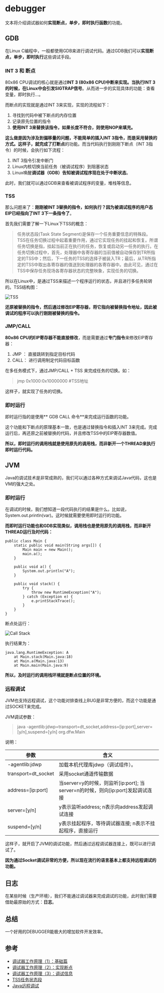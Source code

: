 # debugger

文本将介绍调试器如何**实现断点，单步，即时执行函数**的功能。

## GDB

在Linux C编程中，一般都使用GDB来进行调试代码。通过GDB我们可以**实现断点，单步，即时执行**这些调试手段。

### INT 3 和 断点

80x86 CPU调试的核心就是通过**INT 3 (80x86 CPU)**中断来实现。当执行INT 3 的时候，在Linux中会**引发SIGTRAP信号**。从而进一步的实现具体的功能：查看变量，即时执行...。

而断点的实现就是通过INT 3来实现，实现的流程如下：

1. 寻找到代码中被下断点的内存位置
2. 记录原先位置的指令
3. **使用INT 3来替换该指令，如果长度不符合，则使用NOP来填充。**

**这么做是因为涉及到偏移量的问题，不能简单的插入INT 3指令，而是采用替换的方式。**这样子，就完成了**打断点**的功能。而当代码执行到刚刚下断点（INT 3指令）的时候，会执行如下流程：

1. INT 3指令引发中断门
2. Linux内核切换当前任务（被调试程序）到阻塞状态
3. Linux唤醒**调试器（GDB）**告知被调试程序现在处于**中断状态**。

此时，我们就可以通过GDB来查看被调试程序的变量，堆栈等信息。

### TSS

那么问题来了：**刚刚被INT 3替换的指令，如何执行？因为被调试程序的用户态EIP已经指向了INT 3下一条指令了**。

首先我们需要了解一下Linux下TSS的概念：

> 任务状态段(Task State Segment)是保存一个任务重要信息的特殊段。
> TSS在任务切换过程中起着重要作用，通过它实现任务的挂起和恢复。所谓任务切换是指，挂起当前正在执行的任务，恢复或启动另一任务的执行。在任务切换过程中，首先，处理器中各寄存器的当前值被自动保存到TR所指定的TSS中；然后，下一任务的TSS的选择子被装入TR；最后，从TR所指定的TSS中取出各寄存器的值送到处理器的各寄存器中。由此可见，通过在TSS中保存任务现场各寄存器状态的完整映象，实现任务的切换。

所以在Linux中，是通过TSS来描述一个程序运行的状态，并且进行多任务轮转的。TSS结构图：

![TSS](bc80ceef-0556-4627-a1c2-bab605a23d18.jpg)

**还原被替换的指令，然后通过修改EIP寄存器，将它指向被替换指令地址，因此被调试的程序可以执行刚刚被替换的指令。**

### JMP/CALL

**80x86 CPU的EIP寄存器不能直接修改**，而是需要通过**专门指令**来修改EIP寄存器：

1. JMP ： 直接跳转到指定目标代码
2. CALL： 进行调用制定代码目标函数

在多任务模式下，通过JMP/CALL + TSS 来完成任务的切换。如：

> jmp 0x1000:0x10000000 \#TSS地址

这样子，就实现了任务的切换。

### 即时运行

即时运行指的是使用** GDB CALL 命令**来完成运行函数的功能。

这个功能和下断点的原理基本一致，也是通过替换指令和插入INT 3来完成。完成运行后，再还原之前被替换的代码，并且修改TSS中的EIP寄存器数值。

**所以，即时运行的调用栈就是使用原先的调用栈，而非新开一个THREAD来执行即时运行代码。**

## JVM

Java的调试技术是非常成熟的，我们可以通过各种方式来调试Java代码，这也是VM的强大之处。

### 即时运行

在调试的时候，我们想知道一段代码执行的结果是什么。比如说，System.out.println(var)。这时候就需要使用即时运行的功能。

**而即时运行功能也和GDB实现类似，调用栈也是使用原先的调用栈，而非新开THREAD运行及时代码：**

	public class Main {
		static public void main(String args[]) {
			Main main = new Main();
			main.a();
		}

		public void a() {
			System.out.println("A");
		}

		public void stack() {
			try {
				throw new RuntimeException("A");
			} catch (Exception e) {
				e.printStackTrace();
			}
		}
	}

断点处运行：

![Call Stack](d76a1ff9-f1bb-4a4c-9fc2-bdcc39f6bec2.jpg)

执行结果为：

	java.lang.RuntimeException: A
		at Main.stack(Main.java:18)
		at Main.a(Main.java:13)
		at Main.main(Main.java:9)

**所以，及时运行的调用栈环境就是断点位置的环境。**

### 远程调试

JVM也支持远程调试，这个功能对排查线上BUG是非常方便的，而这个功能是通过SOCKET来完成。

JVM调试参数：

> java -agentlib:jdwp=transport=dt_socket,address=[ip:port],server=[y/n],suspend=[y/n] org.dfw.Main

说明：

| 参数                | 含义                                                                           |
|---------------------|--------------------------------------------------------------------------------|
| -agentlib:jdwp      | 加载本机代理库jdwp（调试组件）。                                               |
| transport=dt_socket | 采用socket通道传输数据                                                         |
| address=[ip:port]   | 当server=y的时候，则监听[ip:port]; 当server=n的时候，则向[ip:port]发起调试连接 |
| server=[y/n]        | y表示监听address; n表示向address发起调试连接                                   |
| suspend=[y/n]       | y表示挂起程序，等待调试器连接; n表示不挂起程序，直接运行                       |

这样子，就开启了JVM的调试功能，然后通过远程调试器连接上，既可以进行调试了。

**因为通过Socket调试非常的方便，所以现在流行的语言基本上都支持远程调试的功能。**

## 日志

在某些时候（生产环境），我们不能通过调试器来完成调试的功能，此时我们需要借助最原始的方式：**日志**。

## 总结

一个好用的DEBUGGER能极大的增加软件开发效率。

## 参考

* [调试器工作原理（1）：基础篇](http://blog.jobbole.com/23463/)
* [调试器工作原理（2）：实现断点](http://blog.jobbole.com/23632/)
* [调试器工作原理（3）：调试信息](http://blog.jobbole.com/24916/)
* [TSS任务状态段](http://www.cnblogs.com/guanlaiy/archive/2012/10/25/2738355.html)
* [Java远程调试](http://www.blogjava.net/yongbing/articles/221179.html)